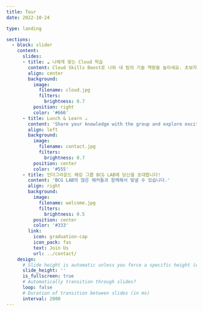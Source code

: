 ```yaml
---
title: Tour
date: 2022-10-24

type: landing

sections:
  - block: slider
    content:
      slides:
      - title: ☁️ 나에게 맞는 Cloud 학습
        content: Cloud Skills Boost로 나와 내 팀의 기술 역량을 높이세요. 초보자부터 전문가 수준에 이르기까지 목표 달성에 필요한 자격증과 교육을 찾아보세요.
        align: center
        background:
          image:
            filename: cloud.jpg
            filters:
              brightness: 0.7
          position: right
          color: '#666'
      - title: Lunch & Learn ☕️
        content: 'Share your knowledge with the group and explore exciting new topics together!'
        align: left
        background:
          image:
            filename: contact.jpg
            filters:
              brightness: 0.7
          position: center
          color: '#555'
      - title: 언더그라운드 해킹 그룹 BCG LAB에 당신을 초대합니다!
        content: 'BCG LAB의 많은 해커들과 함께해서 빛낼 수 있습니다.'
        align: right
        background:
          image:
            filename: welcome.jpg
            filters:
              brightness: 0.5
          position: center
          color: '#333'
        link:
          icon: graduation-cap
          icon_pack: fas
          text: Join Us
          url: ../contact/
    design:
      # Slide height is automatic unless you force a specific height (e.g. '400px')
      slide_height: ''
      is_fullscreen: true
      # Automatically transition through slides?
      loop: false
      # Duration of transition between slides (in ms)
      interval: 2000
---
```

